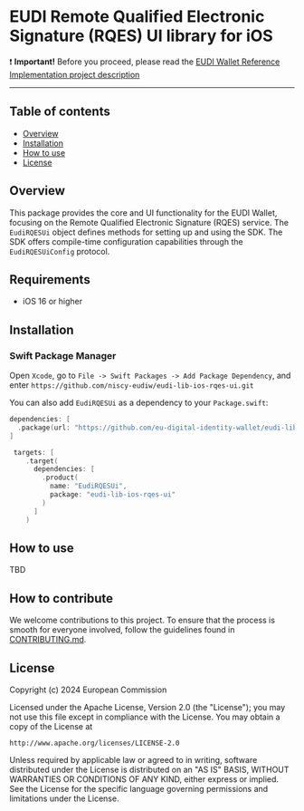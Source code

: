 # EUDI Remote Qualified Electronic Signature (RQES) UI library for iOS

:heavy_exclamation_mark: **Important!** Before you proceed, please read
the [EUDI Wallet Reference Implementation project description](https://github.com/eu-digital-identity-wallet/.github/blob/main/profile/reference-implementation.md)

----

## Table of contents

* [Overview](#overview)
* [Installation](#installation)
* [How to use](#how-to-use)
* [License](#license)

## Overview

This package provides the core and UI functionality for the EUDI Wallet, focusing on the Remote Qualified Electronic Signature (RQES) service. 
The `EudiRQESUi` object defines methods for setting up and using the SDK. The SDK offers compile-time configuration capabilities through the `EudiRQESUiConfig` protocol.

## Requirements

- iOS 16 or higher

## Installation

### Swift Package Manager

Open `Xcode`, go to `File -> Swift Packages -> Add Package Dependency`, and enter `https://github.com/niscy-eudiw/eudi-lib-ios-rqes-ui.git`

You can also add `EudiRQESUi` as a dependency to your `Package.swift`:
```swift
dependencies: [
  .package(url: "https://github.com/eu-digital-identity-wallet/eudi-lib-ios-rqes-ui.git", from: "LATEST_RELEASE")
]
```

```swift
 targets: [
    .target(
      dependencies: [
        .product(
          name: "EudiRQESUi",
          package: "eudi-lib-ios-rqes-ui"
        )
      ]
    )
```

## How to use

TBD

## How to contribute

We welcome contributions to this project. To ensure that the process is smooth for everyone
involved, follow the guidelines found in [CONTRIBUTING.md](CONTRIBUTING.md).

## License

Copyright (c) 2024 European Commission

Licensed under the Apache License, Version 2.0 (the "License");
you may not use this file except in compliance with the License.
You may obtain a copy of the License at

    http://www.apache.org/licenses/LICENSE-2.0

Unless required by applicable law or agreed to in writing, software
distributed under the License is distributed on an "AS IS" BASIS,
WITHOUT WARRANTIES OR CONDITIONS OF ANY KIND, either express or implied.
See the License for the specific language governing permissions and
limitations under the License.
